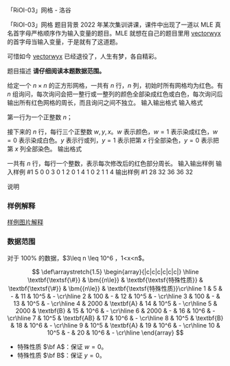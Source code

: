 



「RiOI-03」网格 - 洛谷














「RiOI-03」网格
题目背景
2022 年某次集训讲课，课件中出现了一道以 MLE 真名首字母严格顺序作为输入变量的题目。MLE 就想在自己的题目里用 [vectorwyx](https://www.luogu.com.cn/user/238408) 的首字母当输入变量，于是就有了这道题。

可惜如今 [vectorwyx](https://www.luogu.com.cn/user/238408) 已经退役了，人生有梦，各自精彩。

题目描述
**请仔细阅读本题数据范围。**

给定一个 $n\times n$ 的正方形网格，一共有 $n$ 行，$n$ 列，初始时所有网格均为红色。有 $n$ 组询问，每次询问会把一整行或一整列的颜色全部染成红色或白色，每次询问后输出所有红色网格的周长，而且询问之间不独立。
输入输出格式
输入格式

第一行为一个正整数 $n$；

接下来的 $n$ 行，每行三个正整数 $w,y,x$。$w$ 表示颜色，$w=1$ 表示染成红色，$w=0$ 表示染成白色。$y$ 表示行或列，$y=1$ 表示把第 $x$ 行全部染色，$y=0$ 表示把第 $x$ 列全部染色。
输出格式

一共有 $n$ 行，每行一个整数，表示每次修改后的红色部分周长。
输入输出样例
输入样例 #1
5
0 0 3
0 1 2
0 1 4
1 0 2
1 1 4
输出样例 #1
28
32
36
36
32

说明
### 样例解释

[样例图片解释](https://www.luogu.com.cn/paste/rvrhouei)

### 数据范围

对于 $100\%$ 的数据，$3\leq n \leq 10^6 $，$1<x<n$。

$$
\def\arraystretch{1.5}
\begin{array}{|c|c|c|c|c|c|} \hline
\textbf{\textsf{\#}}  & \bm{{n\le}} & \textbf{\textsf{特殊性质}} & \textbf{\textsf{\#}}  & \bm{{n\le}} & \textbf{\textsf{特殊性质}}\cr\hline
1  & 5 & - & 
11  & 10^5 & - \cr\hline
2  & 100 & - & 
12  & 10^5 & - \cr\hline
3  & 100 & - & 
13  & 10^5 & - \cr\hline
4  & 2000 & \textbf{A} & 
14  & 10^5 & - \cr\hline
5  & 2000 & \textbf{B} & 
15  & 10^6 & - \cr\hline
6  & 2000 & - & 
16  & 10^6 & - \cr\hline
7  & 10^5 & \textbf{AB} & 
17  & 10^6 & - \cr\hline
8  & 10^5 & \textbf{B} & 
18  & 10^6 & - \cr\hline
9  & 10^5 & \textbf{A} & 
19  & 10^6 & - \cr\hline
10  & 10^5 & - & 
20  & 10^6 & - \cr\hline
\end{array}
$$

- 特殊性质 $\bf A$：保证 $w=0$。
- 特殊性质 $\bf B$：保证 $y=0$。






